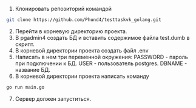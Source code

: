 1. Клонировать репозиторий командой
```bash
git clone https://github.com/Phund4/testtaskvk_golang.git
```
2. Перейти в корневую директорию проекта.
3. В pgadmin4 создать БД и вставить содержимое файла test.dumb в скрипт.
4. В корневой директории проекта создать файл .env
5. Написать в нем три переменной окружения:
   PASSWORD - пароль при подключении к БД.
   USER - пользователь postgres.
   DBNAME - название БД.
6. В корневой директории проекта написать команду
```bash
go run main.go
```
7. Сервер должен запуститься.
